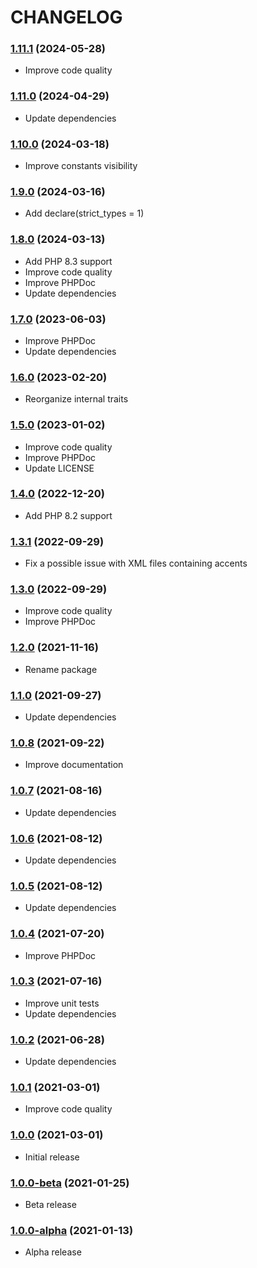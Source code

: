 CHANGELOG
=========

### [1.11.1](https://github.com/webeweb/xmltv-library/tree/v1.11.1) (2024-05-28)

- Improve code quality

### [1.11.0](https://github.com/webeweb/xmltv-library/tree/v1.11.0) (2024-04-29)

- Update dependencies

### [1.10.0](https://github.com/webeweb/xmltv-library/tree/v1.10.0) (2024-03-18)

- Improve constants visibility

### [1.9.0](https://github.com/webeweb/xmltv-library/tree/v1.9.0) (2024-03-16)

- Add declare(strict_types = 1)

### [1.8.0](https://github.com/webeweb/xmltv-library/tree/v1.8.0) (2024-03-13)

- Add PHP 8.3 support
- Improve code quality
- Improve PHPDoc
- Update dependencies

### [1.7.0](https://github.com/webeweb/xmltv-library/tree/v1.7.0) (2023-06-03)

- Improve PHPDoc
- Update dependencies

### [1.6.0](https://github.com/webeweb/xmltv-library/tree/v1.6.0) (2023-02-20)

- Reorganize internal traits

### [1.5.0](https://github.com/webeweb/xmltv-library/tree/v1.5.0) (2023-01-02)

- Improve code quality
- Improve PHPDoc
- Update LICENSE

### [1.4.0](https://github.com/webeweb/xmltv-library/tree/v1.4.0) (2022-12-20)

- Add PHP 8.2 support

### [1.3.1](https://github.com/webeweb/xmltv-library/tree/v1.3.1) (2022-09-29)

- Fix a possible issue with XML files containing accents

### [1.3.0](https://github.com/webeweb/xmltv-library/tree/v1.3.0) (2022-09-29)

- Improve code quality
- Improve PHPDoc

### [1.2.0](https://github.com/webeweb/xmltv-library/tree/v1.2.0) (2021-11-16)

- Rename package

### [1.1.0](https://github.com/webeweb/xmltv-library/tree/v1.1.0) (2021-09-27)

- Update dependencies

### [1.0.8](https://github.com/webeweb/xmltv-library/tree/v1.0.8) (2021-09-22)

- Improve documentation

### [1.0.7](https://github.com/webeweb/xmltv-library/tree/v1.0.7) (2021-08-16)

- Update dependencies

### [1.0.6](https://github.com/webeweb/xmltv-library/tree/v1.0.6) (2021-08-12)

- Update dependencies

### [1.0.5](https://github.com/webeweb/xmltv-library/tree/v1.0.5) (2021-08-12)

- Update dependencies

### [1.0.4](https://github.com/webeweb/xmltv-library/tree/v1.0.4) (2021-07-20)

- Improve PHPDoc

### [1.0.3](https://github.com/webeweb/xmltv-library/tree/v1.0.3) (2021-07-16)

- Improve unit tests
- Update dependencies

### [1.0.2](https://github.com/webeweb/xmltv-library/tree/v1.0.2) (2021-06-28)

- Update dependencies

### [1.0.1](https://github.com/webeweb/xmltv-library/tree/v1.0.1) (2021-03-01)

- Improve code quality

### [1.0.0](https://github.com/webeweb/xmltv-library/tree/v1.0.0) (2021-03-01)

- Initial release

### [1.0.0-beta](https://github.com/webeweb/xmltv-library/tree/v1.0.0-beta) (2021-01-25)

- Beta release

### [1.0.0-alpha](https://github.com/webeweb/xmltv-library/tree/v1.0.0-alpha) (2021-01-13)

- Alpha release
